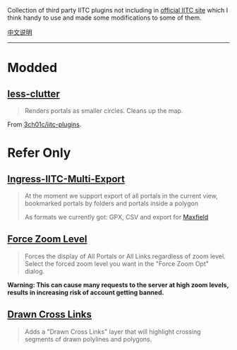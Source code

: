 Collection of third party IITC plugins not including in [official IITC site](https://iitc.me) which I think handy to use and made some modifications to some of them.

[中文说明](../../blob/master/README-cn.md)

----------

# Modded

## [less-clutter](../../raw/master/less-clutter.user.js)

> Renders portals as smaller circles. Cleans up the map.

From [3ch01c/iitc-plugins](https://github.com/3ch01c/iitc-plugins).

# Refer Only

## [Ingress-IITC-Multi-Export](https://github.com/modkin/Ingress-IITC-Multi-Export)

> At the moment we support export of all portals in the current view, bookmarked portals by folders and portals inside a polygon
>
> As formats we currently got: GPX, CSV and export for [Maxfield](https://www.ingress-maxfield.com/)

## [Force Zoom Level](https://github.com/TheSned/IITCPlugins)

> Forces the display of All Portals or All Links regardless of zoom level. Select the forced zoom level you want in the "Force Zoom Opt" dialog.

**Warning: This can cause many requests to the server at high zoom levels, results in increasing risk of account getting banned.**

## [Drawn Cross Links](https://github.com/manierim/drawn-crosslinks)

> Adds a "Drawn Cross Links" layer that will highlight crossing segments of drawn polylines and polygons.
